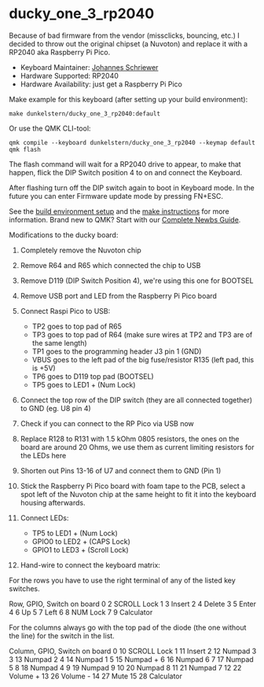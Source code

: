 # ducky_one_3_rp2040

Because of bad firmware from the vendor (missclicks, bouncing, etc.) I decided to throw out the original
chipset (a Nuvoton) and replace it with a RP2040 aka Raspberry Pi Pico.

* Keyboard Maintainer: [Johannes Schriewer](https://github.com/dunkelstern)
* Hardware Supported: RP2040
* Hardware Availability: just get a Raspberry Pi Pico

Make example for this keyboard (after setting up your build environment):

    make dunkelstern/ducky_one_3_rp2040:default

Or use the QMK CLI-tool:

    qmk compile --keyboard dunkelstern/ducky_one_3_rp2040 --keymap default
    qmk flash

The flash command will wait for a RP2040 drive to appear, to make that happen, flick the DIP Switch
position 4 to on and connect the Keyboard.

After flashing turn off the DIP switch again to boot in Keyboard mode. In the future you can enter
Firmware update mode by pressing FN+ESC.

See the [build environment setup](https://docs.qmk.fm/#/getting_started_build_tools) and the [make instructions](https://docs.qmk.fm/#/getting_started_make_guide) for more information. Brand new to QMK? Start with our [Complete Newbs Guide](https://docs.qmk.fm/#/newbs).

Modifications to the ducky board:

1. Completely remove the Nuvoton chip
2. Remove R64 and R65 which connected the chip to USB
3. Remove D119 (DIP Switch Position 4), we're using this one for BOOTSEL
4. Remove USB port and LED from the Raspberry Pi Pico board
5. Connect Raspi Pico to USB:
   - TP2 goes to top pad of R65
   - TP3 goes to top pad of R64 (make sure wires at TP2 and TP3 are of the same length)
   - TP1 goes to the programming header J3 pin 1 (GND)
   - VBUS goes to the left pad of the big fuse/resistor R135 (left pad, this is +5V)
   - TP6 goes to D119 top pad (BOOTSEL)
   - TP5 goes to LED1 + (Num Lock)
6. Connect the top row of the DIP switch (they are all connected together) to GND (eg. U8 pin 4)
7. Check if you can connect to the RP Pico via USB now
8. Replace R128 to R131 with 1.5 kOhm 0805 resistors, the ones on the board are around 20 Ohms,
   we use them as current limiting resistors for the LEDs here
9. Shorten out Pins 13-16 of U7 and connect them to GND (Pin 1)
10. Stick the Raspberry Pi Pico board with foam tape to the PCB, select a spot left of the Nuvoton chip
    at the same height to fit it into the keyboard housing afterwards.
11. Connect LEDs:
    - TP5 to LED1 + (Num Lock)
    - GPIO0 to LED2 + (CAPS Lock)
    - GPIO1 to LED3 + (Scroll Lock)

12. Hand-wire to connect the keyboard matrix:

For the rows you have to use the right terminal of any of the listed key switches.

Row, GPIO, Switch on board
0    2     SCROLL Lock
1    3     Insert
2    4     Delete
3    5     Enter
4    6     Up
5    7     Left
6    8     NUM Lock
7    9     Calculator

For the columns always go with the top pad of the diode (the one without the line)
for the switch in the list.

Column, GPIO, Switch on board
0       10    SCROLL Lock
1       11	  Insert
2       12	  Numpad 3
3       13	  Numpad 2
4       14	  Numpad 1
5       15	  Numpad +
6       16	  Numpad 6
7       17	  Numpad 5
8       18	  Numpad 4
9       19	  Numpad 9
10      20	  Numpad 8
11      21	  Numpad 7
12      22	  Volume +
13      26	  Volume -
14      27	  Mute
15      28	  Calculator
